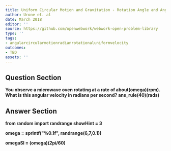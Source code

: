 ```yaml
---
title: Uniform Circular Motion and Gravitation - Rotation Angle and Angular Velocity
author: Urone et. al
date: March 2018
editor: ''
source: https://github.com/openwebwork/webwork-open-problem-library
type: ''
tags:
- angularcircularmotionradianrotationaluniformvelocity
outcomes:
- TBD
assets: ''
---
```


## Question Section 

<b>
You observe a microwave oven rotating at a rate of about(omega)(rpm). What is this angular velocity in radians per second? 
ans_rule(40)(rads)



## Answer Section

from random import randrange
showHint = 3

omega = sprintf("%0.1f", randrange(6,7,0.1))

omegaSI = (omega)*(2*pi/60)